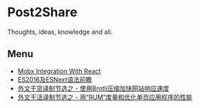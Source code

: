 # Post2Share
Thoughts, ideas, knowledge and all.

## Menu
* [Mobx Integration With React](Technical/React-Mobx.md)
* [ES2016及ESNext语法前瞻](Technical/ESNext.md)
* [外文干货译制节选之 - 使用Brotli压缩加快网站响应速度](Technical/Brotli-Compression.md)
* [外文干活译制节选之 - 用“RUM”度量和优化单页应用程序的性能](Technical/RUM-SPA-Optimazation.md)
